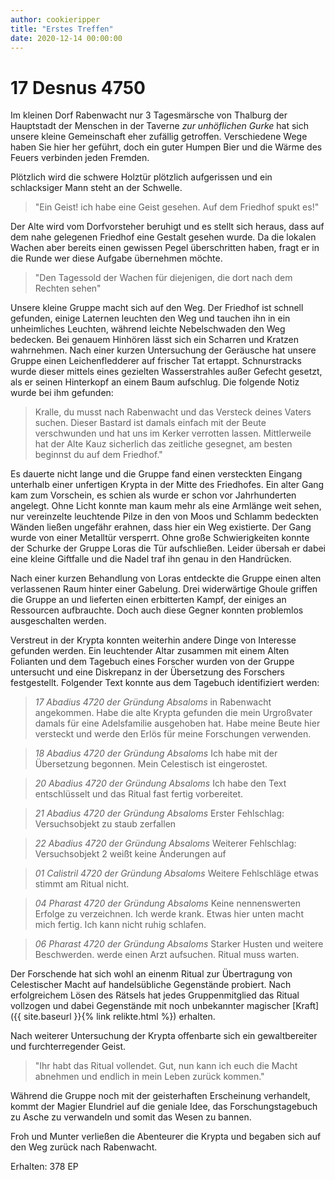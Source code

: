 ```yaml
---
author: cookieripper
title: "Erstes Treffen"
date: 2020-12-14 00:00:00 
---
```

# 17 Desnus 4750
Im kleinen Dorf Rabenwacht nur 3 Tagesmärsche von Thalburg der Hauptstadt der Menschen in der Taverne *zur unhöflichen Gurke* hat sich unsere kleine Gemeinschaft eher zufällig getroffen. Verschiedene Wege haben Sie hier her geführt, doch ein guter Humpen Bier und die Wärme des Feuers verbinden jeden Fremden.

Plötzlich wird die schwere Holztür plötzlich aufgerissen und ein schlacksiger Mann steht an der Schwelle. 
> "Ein Geist! ich habe eine Geist gesehen. Auf dem Friedhof spukt es!"

Der Alte wird vom Dorfvorsteher beruhigt und es stellt sich heraus, dass auf dem nahe gelegenen Friedhof eine Gestalt gesehen wurde. Da die lokalen Wachen aber bereits einen gewissen Pegel überschritten haben, fragt er in die Runde wer diese Aufgabe übernehmen möchte. 

> "Den Tagessold der Wachen für diejenigen, die dort nach dem Rechten sehen"

Unsere kleine Gruppe macht sich auf den Weg. Der Friedhof ist schnell gefunden, einige Laternen leuchten den Weg und tauchen ihn in ein unheimliches Leuchten, während leichte Nebelschwaden den Weg bedecken. Bei genauem Hinhören lässt sich ein Scharren und Kratzen wahrnehmen. Nach einer kurzen Untersuchung der Geräusche hat unsere Gruppe einen Leichenfledderer auf frischer Tat ertappt. Schnurstracks wurde dieser mittels eines gezielten Wasserstrahles außer Gefecht gesetzt, als er seinen Hinterkopf an einem Baum aufschlug.
Die folgende Notiz wurde bei ihm gefunden:

> Kralle, du musst nach Rabenwacht und das Versteck deines Vaters suchen. Dieser Bastard ist damals einfach mit der Beute verschwunden und hat uns im Kerker verrotten lassen. Mittlerweile hat der Alte Kauz sicherlich das zeitliche gesegnet, am besten beginnst du auf dem Friedhof."

Es dauerte nicht lange und die Gruppe fand einen versteckten Eingang unterhalb einer unfertigen Krypta in der Mitte des Friedhofes.
Ein alter Gang kam zum Vorschein, es schien als wurde er schon vor Jahrhunderten angelegt. Ohne Licht konnte man kaum mehr als eine Armlänge weit sehen, nur vereinzelte leuchtende Pilze in den von Moos und Schlamm bedeckten Wänden ließen ungefähr erahnen, dass hier ein Weg existierte. Der Gang wurde von einer Metalltür versperrt. Ohne große Schwierigkeiten konnte der Schurke der Gruppe Loras die Tür aufschließen. Leider übersah er dabei eine kleine Giftfalle und die Nadel traf ihn genau in den Handrücken.

Nach einer kurzen Behandlung von Loras entdeckte die Gruppe einen alten verlassenen Raum hinter einer Gabelung. Drei widerwärtige Ghoule griffen die Gruppe an und lieferten einen erbitterten Kampf, der einiges an Ressourcen aufbrauchte. Doch auch diese Gegner konnten problemlos ausgeschalten werden.

Verstreut in der Krypta konnten weiterhin andere Dinge von Interesse gefunden werden. Ein leuchtender Altar zusammen mit einem Alten Folianten und dem Tagebuch eines Forscher wurden von der Gruppe untersucht und eine Diskrepanz in der Übersetzung des Forschers festgestellt. Folgender Text konnte aus dem Tagebuch identifiziert werden:

> *17 Abadius 4720 der Gründung Absaloms*
in Rabenwacht angekommen.
Habe die alte Krypta gefunden die mein Urgroßvater damals für eine Adelsfamilie ausgehoben hat. Habe meine Beute hier versteckt und werde den Erlös für meine Forschungen verwenden.

> *18 Abadius 4720 der Gründung Absaloms*
Ich habe mit der Übersetzung begonnen. Mein Celestisch ist eingerostet.

> *20 Abadius 4720 der Gründung Absaloms*
Ich habe den Text entschlüsselt und das Ritual fast fertig vorbereitet.

> *21 Abadius 4720 der Gründung Absaloms*
Erster Fehlschlag: Versuchsobjekt zu staub zerfallen

> *22 Abadius 4720 der Gründung Absaloms*
Weiterer Fehlschlag: Versuchsobjekt 2 weißt keine Änderungen auf

> *01 Calistril 4720 der Gründung Absaloms*
Weitere Fehlschläge etwas stimmt am Ritual nicht.

> *04 Pharast 4720 der Gründung Absaloms*
Keine nennenswerten Erfolge zu verzeichnen. Ich werde krank. Etwas hier unten macht mich fertig. Ich kann nicht ruhig schlafen. 

> *06 Pharast 4720 der Gründung Absaloms*
Starker Husten und weitere Beschwerden. werde einen Arzt aufsuchen. Ritual muss warten.

Der Forschende hat sich wohl an einenm Ritual zur Übertragung von Celestischer Macht auf handelsübliche Gegenstände probiert. Nach erfolgreichem Lösen des Rätsels hat jedes Gruppenmitglied das Ritual vollzogen und dabei Gegenstände mit noch unbekannter magischer [Kraft]({{ site.baseurl }}{% link relikte.html %}) erhalten.

Nach weiterer Untersuchung der Krypta offenbarte sich ein gewaltbereiter und furchterregender Geist. 

> "Ihr habt das Ritual vollendet. Gut, nun kann ich euch die Macht abnehmen und endlich in mein Leben zurück kommen."

Während die Gruppe noch mit der geisterhaften Erscheinung verhandelt, kommt der Magier Elundriel auf die geniale Idee, das Forschungstagebuch zu Asche zu verwandeln und somit das Wesen zu bannen.

Froh und Munter verließen die Abenteurer die Krypta und begaben sich auf den Weg zurück nach Rabenwacht.

Erhalten: 378 EP

